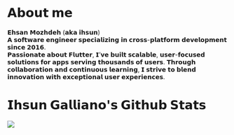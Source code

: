<h1>𝗔𝗯𝗼𝘂𝘁 𝗺𝗲</h1>

𝗘𝗵𝘀𝗮𝗻 𝗠𝗼𝘇𝗵𝗱𝗲𝗵 (𝗮𝗸𝗮 𝗶𝗵𝘀𝘂𝗻) <br>
𝗔 𝘀𝗼𝗳𝘁𝘄𝗮𝗿𝗲 𝗲𝗻𝗴𝗶𝗻𝗲𝗲𝗿 𝘀𝗽𝗲𝗰𝗶𝗮𝗹𝗶𝘇𝗶𝗻𝗴 𝗶𝗻 𝗰𝗿𝗼𝘀𝘀-𝗽𝗹𝗮𝘁𝗳𝗼𝗿𝗺 𝗱𝗲𝘃𝗲𝗹𝗼𝗽𝗺𝗲𝗻𝘁 𝘀𝗶𝗻𝗰𝗲 𝟮𝟬𝟭𝟲.<br>
𝗣𝗮𝘀𝘀𝗶𝗼𝗻𝗮𝘁𝗲 𝗮𝗯𝗼𝘂𝘁 𝗙𝗹𝘂𝘁𝘁𝗲𝗿, 𝗜’𝘃𝗲 𝗯𝘂𝗶𝗹𝘁 𝘀𝗰𝗮𝗹𝗮𝗯𝗹𝗲, 𝘂𝘀𝗲𝗿-𝗳𝗼𝗰𝘂𝘀𝗲𝗱 𝘀𝗼𝗹𝘂𝘁𝗶𝗼𝗻𝘀 𝗳𝗼𝗿 𝗮𝗽𝗽𝘀 𝘀𝗲𝗿𝘃𝗶𝗻𝗴 𝘁𝗵𝗼𝘂𝘀𝗮𝗻𝗱𝘀 𝗼𝗳 𝘂𝘀𝗲𝗿𝘀.
𝗧𝗵𝗿𝗼𝘂𝗴𝗵 𝗰𝗼𝗹𝗹𝗮𝗯𝗼𝗿𝗮𝘁𝗶𝗼𝗻 𝗮𝗻𝗱 𝗰𝗼𝗻𝘁𝗶𝗻𝘂𝗼𝘂𝘀 𝗹𝗲𝗮𝗿𝗻𝗶𝗻𝗴, 𝗜 𝘀𝘁𝗿𝗶𝘃𝗲 𝘁𝗼 𝗯𝗹𝗲𝗻𝗱 𝗶𝗻𝗻𝗼𝘃𝗮𝘁𝗶𝗼𝗻 𝘄𝗶𝘁𝗵 𝗲𝘅𝗰𝗲𝗽𝘁𝗶𝗼𝗻𝗮𝗹 𝘂𝘀𝗲𝗿 𝗲𝘅𝗽𝗲𝗿𝗶𝗲𝗻𝗰𝗲𝘀.

<h1>𝗜𝗵𝘀𝘂𝗻 𝗚𝗮𝗹𝗹𝗶𝗮𝗻𝗼'𝘀 𝗚𝗶𝘁𝗵𝘂𝗯 𝗦𝘁𝗮𝘁𝘀</h1>
  <img src="https://github-readme-stats-sigma-five.vercel.app/api?username=ihsuncloud&show_icons=true&hide_title=true&theme=radical&count_private=true"/><br/>

